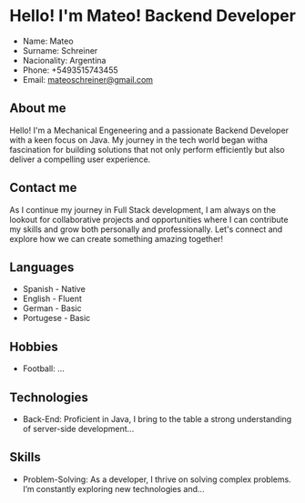 # Hello! I'm Mateo! Backend Developer

* Name: Mateo
* Surname: Schreiner
* Nacionality: Argentina
* Phone: +5493515743455
* Email: mateoschreiner@gmail.com

## About me
Hello! I'm a Mechanical Engeneering and a passionate Backend Developer with a keen focus on Java. My journey in the tech world began witha  fascination for building solutions that not only perform efficiently but also deliver a compelling user experience.

## Contact me
As I continue my journey in Full Stack development, I am always on the lookout for collaborative projects and opportunities where I can contribute my skills and grow both personally and professionally. Let's connect and explore how we can create something amazing together!

## Languages
* Spanish - Native
* English - Fluent
* German - Basic
* Portugese - Basic

## Hobbies
- Football: ...

## Technologies
- Back-End: Proficient in Java, I bring to the table a strong understanding of server-side development...

## Skills
- Problem-Solving: As a developer, I thrive on solving complex problems. I’m constantly exploring new technologies and...
